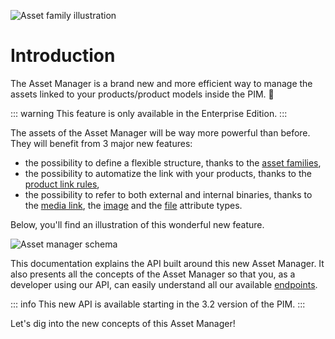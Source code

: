 ![Asset family illustration](../../img/illustrations/illus--Assetfamily.svg)

# Introduction
The Asset Manager is a brand new and more efficient way to manage the assets linked to your products/product models inside the PIM. :rocket:

::: warning
This feature is only available in the Enterprise Edition.
:::

The assets of the Asset Manager will be way more powerful than before. They will benefit from 3 major new features:
- the possibility to define a flexible structure, thanks to the [asset families](#the-asset-family),
- the possibility to automatize the link with your products, thanks to the [product link rules](#focus-on-the-product-link-rule),
- the possibility to refer to both external and internal binaries, thanks to the [media link](#the-media-link-attribute), the [image](#the-image-attribute) and the [file](#coming-soon-the-file-attribute) attribute types. 

Below, you'll find an illustration of this wonderful new feature.

![Asset manager schema](../../img/illustrations/asset-manager.svg)

This documentation explains the API built around this new Asset Manager. It also presents all the concepts of the Asset Manager so that you, as a developer using our API, can easily understand all our available [endpoints](#reference).

::: info
This new API is available starting in the 3.2 version of the PIM.
:::

Let's dig into the new concepts of this Asset Manager!
